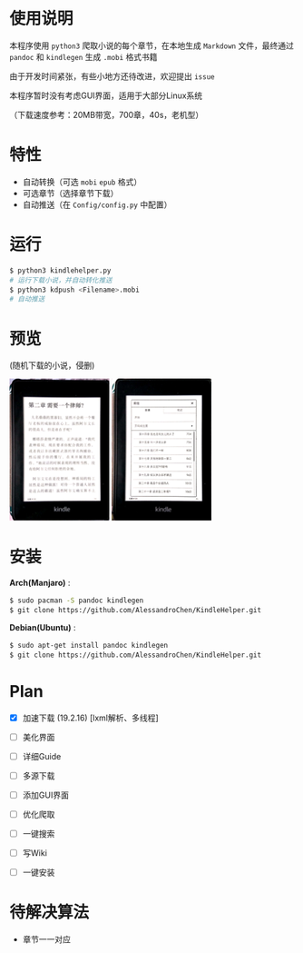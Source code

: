 # 使用说明

本程序使用 `python3` 爬取小说的每个章节，在本地生成 `Markdown` 文件，最终通过 `pandoc` 和 `kindlegen` 生成 `.mobi` 格式书籍

由于开发时间紧张，有些小地方还待改进，欢迎提出 `issue`

本程序暂时没有考虑GUI界面，适用于大部分Linux系统

（下载速度参考：20MB带宽，700章，40s，老机型）



# 特性

* 自动转换（可选 `mobi` `epub` 格式）
* 可选章节（选择章节下载）
* 自动推送（在 `Config/config.py` 中配置）



# 运行

```bash
$ python3 kindlehelper.py
# 运行下载小说，并自动转化推送
$ python3 kdpush <Filename>.mobi
# 自动推送
```



# 预览

(随机下载的小说，侵删)



<img src="https://github.com/AlessandroChen/KindleHelper/blob/master/preview1.jpg" height = "250" div align=center/>

<img src="https://github.com/AlessandroChen/KindleHelper/blob/master/preview2.jpg" height = "250" div align=center/>

# 安装

**Arch(Manjaro)** :

  ```bash
$ sudo pacman -S pandoc kindlegen
$ git clone https://github.com/AlessandroChen/KindleHelper.git
  ```

**Debian(Ubuntu)** :

```bash
$ sudo apt-get install pandoc kindlegen
$ git clone https://github.com/AlessandroChen/KindleHelper.git
```



# Plan

- [x] 加速下载 (19.2.16) [lxml解析、多线程]

- [ ] 美化界面

- [ ] 详细Guide

- [ ] 多源下载

- [ ] 添加GUI界面

- [ ] 优化爬取

- [ ] 一键搜索

- [ ] 写Wiki
- [ ] 一键安装

# 待解决算法

* 章节一一对应


